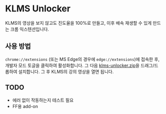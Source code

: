 # KLMS Unlocker

KLMS의 영상을 보지 않고도 진도율을 100%로 만들고, 이후 배속 재생할 수 있게 만드는 크롬 익스텐션입니다.

## 사용 방법

`chrome://extensions` (또는 MS Edge의 경우에 `edge://extensions`)에 접속한 후, 개발자 모드 토글을 클릭하여 활성화합니다. 그 다음 [klms-unlocker.zip](https://github.com/kimkanu/klms-unlocker/releases/download/v1.0/klms-unlocker.zip)을 드래그/드롭하여 설치합니다. 그 후 KLMS의 강의 영상을 열면 됩니다.

## TODO

* 에러 없이 작동하는지 테스트 필요
* FF용 add-on
